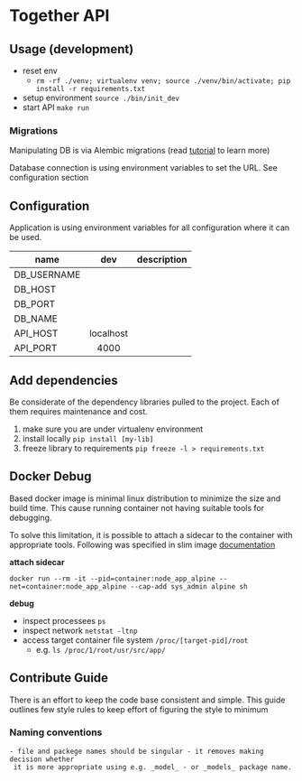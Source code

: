 # Together API

## Usage (development)
- reset env
    - `rm -rf ./venv; virtualenv venv; source ./venv/bin/activate; pip install
 -r requirements.txt`
- setup environment `source ./bin/init_dev`
- start API `make run`

### Migrations
Manipulating DB is via Alembic migrations (read [tutorial](https://alembic.sqlalchemy.org/en/latest/tutorial.html) to learn more)

Database connection is using environment variables to set the URL. See configuration
 section


## Configuration
Application is using environment variables for all configuration where it can be used.

| name | dev |description |
| ------------- |:-------------:| -----:|
| DB_USERNAME   |  |  |
| DB_HOST       |  |  |
| DB_PORT       |  |  |
| DB_NAME       |  |  |
| API_HOST      | localhost |  |
| API_PORT      | 4000 |  |


## Add dependencies
Be considerate of the dependency libraries pulled to the project. Each of them requires
 maintenance and cost.

1. make sure you are under virtualenv environment
1. install locally `pip install [my-lib]`
1. freeze library to requirements `pip freeze -l > requirements.txt` 

## Docker Debug
Based docker image is minimal linux distribution to minimize the size and build time.
This cause running container not having suitable tools for debugging.

To solve this limitation, it is possible to attach a sidecar to the container with
 appropriate tools. Following was specified in slim image [documentation](https://github.com/docker-slim/docker-slim#debugging-minified-containers)

**attach sidecar** 
```shell script
docker run --rm -it --pid=container:node_app_alpine --net=container:node_app_alpine --cap-add sys_admin alpine sh
```

**debug**
  - inspect processees `ps`
  - inspect network `netstat -ltnp`
  - access target container file system `/proc/[target-pid]/root`
    - e.g. `ls /proc/1/root/usr/src/app/`

## Contribute Guide
There is an effort to keep the code base consistent and simple. This guide outlines
 few style rules to keep effort of figuring the style to minimum

### Naming conventions
    - file and packege names should be singular - it removes making decision whether
     it is more appropriate using e.g. _model_ - or _models_ package name.
